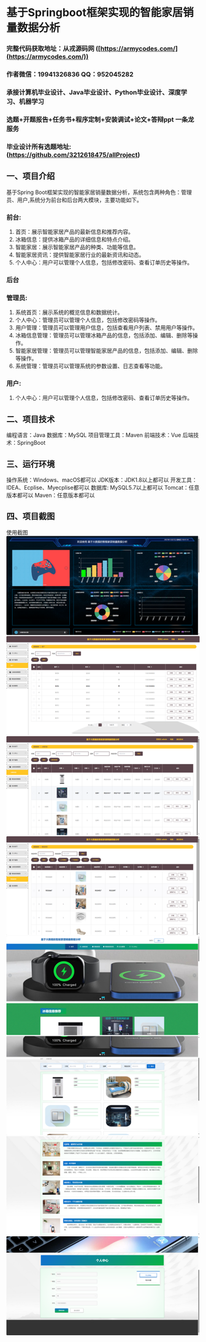 基于Springboot框架实现的智能家居销量数据分析
=
###  完整代码获取地址：从戎源码网 ([https://armycodes.com/](https://armycodes.com/))
###  作者微信：19941326836  QQ：952045282 
###  承接计算机毕业设计、Java毕业设计、Python毕业设计、深度学习、机器学习
###  选题+开题报告+任务书+程序定制+安装调试+论文+答辩ppt 一条龙服务
###  毕业设计所有选题地址:(https://github.com/3212618475/allProject)


一、项目介绍
---
基于Spring Boot框架实现的智能家居销量数据分析，系统包含两种角色：管理员、用户,系统分为前台和后台两大模块，主要功能如下。
### 前台:
1. 首页：展示智能家居产品的最新信息和推荐内容。
2. 冰箱信息：提供冰箱产品的详细信息和特点介绍。
3. 智能家居：展示智能家居产品的种类、功能等信息。
4. 智能家居资讯：提供智能家居行业的最新资讯和动态。
5. 个人中心：用户可以管理个人信息，包括修改密码、查看订单历史等操作。
### 后台
### 管理员:
1. 系统首页：展示系统的概览信息和数据统计。
2. 个人中心：管理员可以管理个人信息，包括修改密码等操作。
3. 用户管理：管理员可以管理用户信息，包括查看用户列表、禁用用户等操作。
4. 冰箱信息管理：管理员可以管理冰箱产品的信息，包括添加、编辑、删除等操作。
5. 智能家居管理：管理员可以管理智能家居产品的信息，包括添加、编辑、删除等操作。
6. 系统管理：管理员可以管理系统的参数设置、日志查看等功能。
  
### 用户:
1. 个人中心：用户可以管理个人信息，包括修改密码、查看订单历史等操作。


二、项目技术
---
编程语言：Java
数据库：MySQL
项目管理工具：Maven
前端技术：Vue
后端技术：SpringBoot

三、运行环境
---
操作系统：Windows、macOS都可以
JDK版本：JDK1.8以上都可以
开发工具：IDEA、Ecplise、Myecplise都可以
数据库: MySQL5.7以上都可以
Tomcat：任意版本都可以
Maven：任意版本都可以

四、项目截图
---
使用截图
![](image/1.png)
![](image/2.png)
![](image/3.png)
![](image/4.png)
![](image/5.png)
![](image/6.png)
![](image/7.png)
![](image/8.png)
